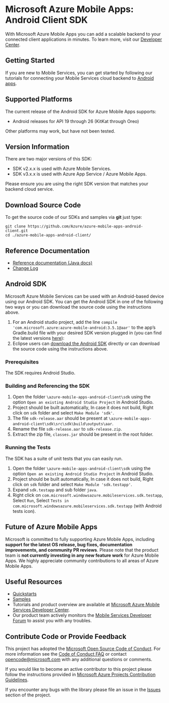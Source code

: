 # Microsoft Azure Mobile Apps: Android Client SDK

With Microsoft Azure Mobile Apps you can add a scalable backend to your connected client applications in minutes. To learn more, visit our [Developer Center](http://azure.microsoft.com/en-us/develop/mobile).

## Getting Started

If you are new to Mobile Services, you can get started by following our tutorials for connecting your Mobile
Services cloud backend to [Android apps](http://azure.microsoft.com/en-us/documentation/articles/mobile-services-android-get-started/).

## Supported Platforms

The current release of the Android SDK for Azure Mobile Apps supports:

* Android releases for API 19 through 26 (KitKat through Oreo)

Other platforms may work, but have not been tested.

## Version Information

There are two major versions of this SDK:

- SDK v2.x.x is used with Azure Mobile Services.
- SDK v3.x.x is used with Azure App Service / Azure Mobile Apps.

Please ensure you are using the right SDK version that matches your backend cloud service.

## Download Source Code

To get the source code of our SDKs and samples via **git** just type:

    git clone https://github.com/Azure/azure-mobile-apps-android-client.git
    cd ./azure-mobile-apps-android-client/

## Reference Documentation
- [Reference documentation (Java docs)](http://azure.github.io/azure-mobile-apps-android-client/)
- [Change Log](CHANGELOG.md)

## Android SDK
Microsoft Azure Mobile Services can be used with an Android-based device using our Android SDK. You can get the Android SDK in one of the following two ways or you can download the source code using the instructions above.

1. For an Android studio project, add the line `compile 'com.microsoft.azure:azure-mobile-android:3.5.1@aar'` to the app’s Gradle.build file with your desired SDK version plugged in (you can find the latest versions [here](https://go.microsoft.com/fwLink/?LinkID=525472&clcid=0x409)):
2. Eclipse users can [download the Android SDK](http://go.microsoft.com/fwlink/?LinkID=717033&clcid=0x409) directly or can download the source code using the instructions above.

### Prerequisites
The SDK requires Android Studio.

### Building and Referencing the SDK
1. Open the folder `\azure-mobile-apps-android-client\sdk` using the option `Open an existing Android Studio Project` in Android Studio.
2. Project should be built automatically, In case it does not build, Right click on `sdk` folder and select `Make Module 'sdk'`.
3. The file `sdk-release.aar` should be present at `\azure-mobile-apps-android-client\sdk\src\sdk\build\outputs\aar`.
4. Rename the file `sdk-release.aar` to `sdk-release.zip`.
5. Extract the zip file, `classes.jar` should be present in the root folder.

### Running the Tests

The SDK has a suite of unit tests that you can easily run.

1. Open the folder `\azure-mobile-apps-android-client\sdk` using the option `Open an existing Android Studio Project` in Android Studio.
2. Project should be built automatically, In case it does not build, Right click on `sdk` folder and select `Make Module 'sdk.testapp'`.
3. Expand `sdk.testapp` and sub folder `java`.
4. Right click on `com.microsoft.windowsazure.mobileservices.sdk.testapp`, Select `Run`, Select `Tests in com.microsoft.windowsazure.mobileservices.sdk.testapp` (with Android tests icon).

## Future of Azure Mobile Apps
 
Microsoft is committed to fully supporting Azure Mobile Apps, including **support for the latest OS release, bug fixes, documentation improvements, and community PR reviews**. Please note that the product team is **not currently investing in any new feature work** for Azure Mobile Apps. We highly appreciate community contributions to all areas of Azure Mobile Apps. 

## Useful Resources

* [Quickstarts](https://github.com/Azure/azure-mobile-services-quickstarts)
* [Samples](https://github.com/Azure/mobile-services-samples)
* Tutorials and product overview are available at [Microsoft Azure Mobile Services Developer Center](http://azure.microsoft.com/en-us/develop/mobile).
* Our product team actively monitors the [Mobile Services Developer Forum](http://social.msdn.microsoft.com/Forums/en-US/azuremobile/) to assist you with any troubles.

## Contribute Code or Provide Feedback

This project has adopted the [Microsoft Open Source Code of Conduct](https://opensource.microsoft.com/codeofconduct/). For more information see the [Code of Conduct FAQ](https://opensource.microsoft.com/codeofconduct/faq/) or contact [opencode@microsoft.com](mailto:opencode@microsoft.com) with any additional questions or comments.

If you would like to become an active contributor to this project please follow the instructions provided in [Microsoft Azure Projects Contribution Guidelines](http://azure.github.com/guidelines.html).

If you encounter any bugs with the library please file an issue in the [Issues](https://github.com/Azure/azure-mobile-apps-android-client/issues) section of the project.

